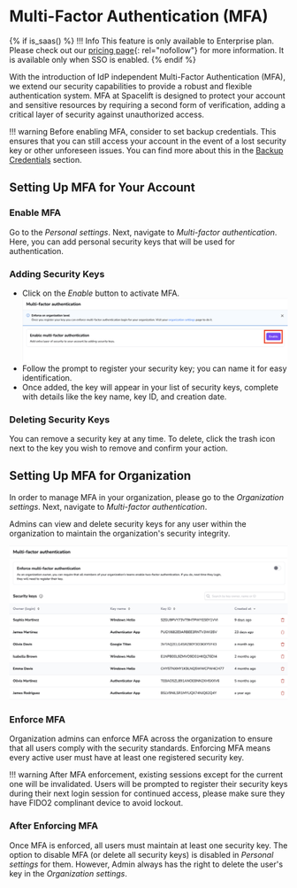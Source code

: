 # Multi-Factor Authentication (MFA)

{% if is_saas() %}
!!! Info
    This feature is only available to Enterprise plan. Please check out our [pricing page](https://spacelift.io/pricing){: rel="nofollow"} for more information. It is available only when SSO is enabled.
{% endif %}

With the introduction of IdP independent Multi-Factor Authentication (MFA), we extend our security capabilities to provide a robust and flexible authentication system. MFA at Spacelift is designed to protect your account and sensitive resources by requiring a second form of verification, adding a critical layer of security against unauthorized access.

!!! warning
    Before enabling MFA, consider to set backup credentials. This ensures that you can still access your account in the event of a lost security key or other unforeseen issues. You can find more about this in the [Backup Credentials](../../integrations/single-sign-on/backup-credentials.md) section.

## Setting Up MFA for Your Account

### Enable MFA

Go to the _Personal settings_. Next, navigate to _Multi-factor authentication_. Here, you can add personal security keys that will be used for authentication.

### Adding Security Keys

- Click on the _Enable_ button to activate MFA.
![](../../assets/screenshots/mfa/personal-settings-enable-mfa.png)
- Follow the prompt to register your security key; you can name it for easy identification.
- Once added, the key will appear in your list of security keys, complete with details like the key name, key ID, and creation date.

### Deleting Security Keys

You can remove a security key at any time. To delete, click the trash icon next to the key you wish to remove and confirm your action.

## Setting Up MFA for Organization

In order to manage MFA in your organization, please go to the _Organization settings_. Next, navigate to _Multi-factor authentication_.

Admins can view and delete security keys for any user within the organization to maintain the organization's security integrity.

![](../../assets/screenshots/mfa/organization-settings-mfa.png)

### Enforce MFA

Organization admins can enforce MFA across the organization to ensure that all users comply with the security standards. Enforcing MFA means every active user must have at least one registered security key.

!!! warning
    After MFA enforcement, existing sessions except for the current one will be invalidated. Users will be prompted to register their security keys during their next login session for continued access, please make sure they have FIDO2 complinant device to avoid lockout.

### After Enforcing MFA

Once MFA is enforced, all users must maintain at least one security key. The option to disable MFA (or delete all security keys) is disabled in _Personal settings_ for them. However, Admin always has the right to delete the user's key in the _Organization settings_.
